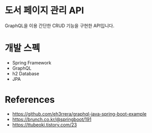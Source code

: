 # 도서 페이지 관리 API  
GraphQL을 이용 간단한 CRUD 기능을 구현한 API입니다.  

# 개발 스펙  
- Spring Framework
- GraphQL
- h2 Database
- JPA

# References
- https://github.com/eh3rrera/graphql-java-spring-boot-example
- https://brunch.co.kr/@springboot/191
- https://ttubeoki.tistory.com/23
